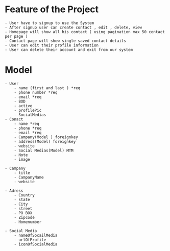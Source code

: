 # Feature of the Project 
    - User have to signup to use the System 
    - After signup user can create contact , edit , delete, view  
    - Homepage will show all his contact ( using pagination max 50 contact per page )
    - Contact page will show single saved contact details 
    - User can edit their profile information
    - User can delete their account and exit from our system  

# Model 
    - User 
        - name (first and last ) *req
        - phone number *req
        - email *req
        - BOD 
        - active 
        - profilePic
        - SocialMedias
    - Conact 
        - name *req
        - phone *req
        - email *req
        - Campany(Model ) foreignkey
        - address(Model) foreignkey
        - website 
        - Social Medias(Model) MTM
        - Note
        - image

    - Campany
        - title 
        - CampanyName
        - website

    - Adress 
        - Country
        - state  
        - City 
        - street
        - PO BOX
        - Zipcode
        - Homenumber

    - Social Media
        - nameOfSocailMedia
        - urlOfProfile
        - iconOfSocialMedia